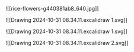 ![[rice-flowers-g440381ab8_640.jpg]]

![[Drawing 2024-10-31 08.34.11.excalidraw 1.svg]]

![[Drawing 2024-10-31 08.34.11.excalidraw 1.svg]]

![[Drawing 2024-10-31 08.34.11.excalidraw 2.svg]]